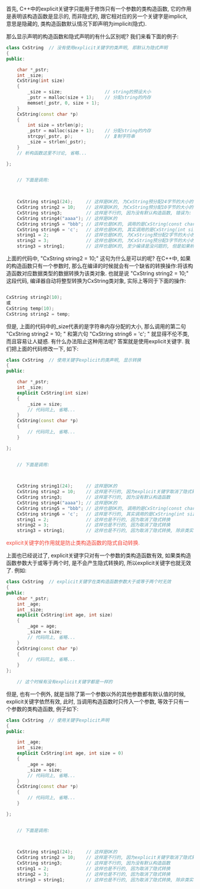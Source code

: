 首先, C++中的explicit关键字只能用于修饰只有一个参数的类构造函数, 它的作用是表明该构造函数是显示的, 而非隐式的, 跟它相对应的另一个关键字是implicit, 意思是隐藏的, 类构造函数默认情况下即声明为implicit(隐式).

那么显示声明的构造函数和隐式声明的有什么区别呢? 我们来看下面的例子:

```c++
class CxString  // 没有使用explicit关键字的类声明, 即默认为隐式声明  
{  
public:  

    char *_pstr;  
    int _size;  
    CxString(int size)  
    {  
        _size = size;                // string的预设大小  
        _pstr = malloc(size + 1);    // 分配string的内存  
        memset(_pstr, 0, size + 1);  
    }  
    CxString(const char *p)  
    {  
        int size = strlen(p);  
        _pstr = malloc(size + 1);    // 分配string的内存  
        strcpy(_pstr, p);            // 复制字符串  
        _size = strlen(_pstr);  
    }  
    // 析构函数这里不讨论, 省略...  

}; 
  

    // 下面是调用:  

  

    CxString string1(24);     // 这样是OK的, 为CxString预分配24字节的大小的内存  
    CxString string2 = 10;    // 这样是OK的, 为CxString预分配10字节的大小的内存  
    CxString string3;         // 这样是不行的, 因为没有默认构造函数, 错误为: “CxString”: 没有合适的默认构造函数可用  
    CxString string4("aaaa"); // 这样是OK的  
    CxString string5 = "bbb"; // 这样也是OK的, 调用的是CxString(const char *p)  
    CxString string6 = 'c';   // 这样也是OK的, 其实调用的是CxString(int size), 且size等于'c'的ascii码  
    string1 = 2;              // 这样也是OK的, 为CxString预分配2字节的大小的内存  
    string2 = 3;              // 这样也是OK的, 为CxString预分配3字节的大小的内存  
    string3 = string1;        // 这样也是OK的, 至少编译是没问题的, 但是如果析构函数里用free释放_pstr内存指针的时候可能会报错, 完整的代码必须重载运算符"=", 并在其中处理内存释放 

```

上面的代码中, "CxString string2 = 10;" 这句为什么是可以的呢? 在C++中, 如果的构造函数只有一个参数时, 那么在编译的时候就会有一个缺省的转换操作:将该构造函数对应数据类型的数据转换为该类对象. 也就是说 "CxString string2 = 10;" 这段代码, 编译器自动将整型转换为CxString类对象, 实际上等同于下面的操作:

```c++

CxString string2(10);  
或  
CxString temp(10);  
CxString string2 = temp;

```

但是, 上面的代码中的_size代表的是字符串内存分配的大小, 那么调用的第二句 "CxString string2 = 10; " 和第六句 "CxString string6 = 'c'; " 就显得不伦不类, 而且容易让人疑惑. 有什么办法阻止这种用法呢? 答案就是使用explicit关键字. 我们把上面的代码修改一下, 如下:

```c++
class CxString  // 使用关键字explicit的类声明, 显示转换  
{  
public:  

    char *_pstr;  
    int _size;  
    explicit CxString(int size)  
    {  
        _size = size;  
        // 代码同上, 省略...  
    }  
    CxString(const char *p)  
    {  
        // 代码同上, 省略...  
    }  

}; 
  

    // 下面是调用:  

  

    CxString string1(24);     // 这样是OK的  
    CxString string2 = 10;    // 这样是不行的, 因为explicit关键字取消了隐式转换  
    CxString string3;         // 这样是不行的, 因为没有默认构造函数  
    CxString string4("aaaa"); // 这样是OK的  
    CxString string5 = "bbb"; // 这样也是OK的, 调用的是CxString(const char *p)  
    CxString string6 = 'c';   // 这样是不行的, 其实调用的是CxString(int size), 且size等于'c'的ascii码, 但explicit关键字取消了隐式转换  
    string1 = 2;              // 这样也是不行的, 因为取消了隐式转换  
    string2 = 3;              // 这样也是不行的, 因为取消了隐式转换  
    string3 = string1;        // 这样也是不行的, 因为取消了隐式转换, 除非类实现操作符"="的重载

```

<font color="#F44336">explicit关键字的作用就是防止类构造函数的隐式自动转换.</font>

上面也已经说过了, explicit关键字只对有一个参数的类构造函数有效, 如果类构造函数参数大于或等于两个时, 是不会产生隐式转换的, 所以explicit关键字也就无效了. 例如: 

```c++
class CxString  // explicit关键字在类构造函数参数大于或等于两个时无效  
{  
public:  
    char *_pstr;  
    int _age;  
    int _size;  
    explicit CxString(int age, int size)  
    {  
        _age = age;  
        _size = size;  
        // 代码同上, 省略...  
    }  
    CxString(const char *p)  
    {  
        // 代码同上, 省略...  
    }  
};  
  
    // 这个时候有没有explicit关键字都是一样的

```

但是, 也有一个例外, 就是当除了第一个参数以外的其他参数都有默认值的时候, explicit关键字依然有效, 此时, 当调用构造函数时只传入一个参数, 等效于只有一个参数的类构造函数, 例子如下:

```c++
class CxString  // 使用关键字explicit声明  
{  
public:  

    int _age;  
    int _size;  
    explicit CxString(int age, int size = 0)  
    {  
        _age = age;  
        _size = size;  
        // 代码同上, 省略...  
    }  
    CxString(const char *p)  
    {  
        // 代码同上, 省略...  
    }  

}; 
  

    // 下面是调用:  

  

    CxString string1(24);     // 这样是OK的  
    CxString string2 = 10;    // 这样是不行的, 因为explicit关键字取消了隐式转换  
    CxString string3;         // 这样是不行的, 因为没有默认构造函数  
    string1 = 2;              // 这样也是不行的, 因为取消了隐式转换  
    string2 = 3;              // 这样也是不行的, 因为取消了隐式转换  
    string3 = string1;        // 这样也是不行的, 因为取消了隐式转换, 除非类实现操作符"="的重载  

 

```
